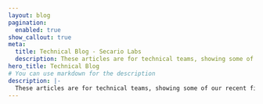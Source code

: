 ```yaml
---
layout: blog
pagination:
  enabled: true
show_callout: true
meta:
  title: Technical Blog - Secario Labs
  description: These articles are for technical teams, showing some of our recent findings and research. Each of these articles provides a detailed breakdown of something we have either used in the wild or have worked on in an effort to create new TTPs and contribute to the cyber community.
hero_title: Technical Blog
# You can use markdown for the description
description: |-
  These articles are for technical teams, showing some of our recent findings and research. Each of these articles provides a detailed breakdown of something we have either used in the wild or have worked on in an effort to create new TTPs and contribute to the cyber community.
---
```

